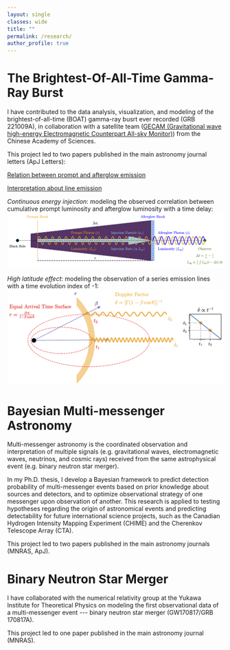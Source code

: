 ```yaml
---
layout: single
classes: wide
title: ""
permalink: /research/
author_profile: true
---
```


The Brightest-Of-All-Time Gamma-Ray Burst
======
I have contributed to the data analysis, visualization, and modeling of the brightest-of-all-time (BOAT) gamma-ray busrt ever recorded (GRB 221009A), in collaboration with a satellite team ([GECAM (Gravitational wave high-energy Electromagnetic Counterpart All-sky Monitor)](https://gecam.ihep.ac.cn)) from the Chinese Academy of Sciences. 

This project led to two papers published in the main astronomy journal letters (ApJ Letters):

[Relation between prompt and afterglow emission](https://iopscience.iop.org/article/10.3847/2041-8213/ad6df8)

[Interpretation about line emission](https://iopscience.iop.org/article/10.3847/2041-8213/ad758e)

*Continuous energy injection*: modeling the observed correlation between cumulative prompt luminosity and afterglow luminosity with a time delay:
![continuous energy injection](/images/energy_injection.png)

*High latitude effect*: modeling the observation of a series emission lines with a time evolution index of -1:
![high latitude effect](/images/high_latitude.png)

Bayesian Multi-messenger Astronomy
======
Multi-messenger astronomy is the coordinated observation and interpretation of multiple signals (e.g. gravitational waves, electromagnetic waves, neutrinos, and cosmic rays) received from the same astrophysical event (e.g. binary neutron star merger). 

In my Ph.D. thesis, I develop a Bayesian framework to predict detection probability of multi-messenger events based on prior knowledge about sources and detectors, and to optimize observational strategy of one messenger upon observation of another.
This research is applied to testing hypotheses regarding the origin of astronomical events and predicting detectability for future international science projects, such as the Canadian Hydrogen Intensity Mapping Experiment (CHIME) and the Cherenkov Telescope Array (CTA).

This project led to two papers published in the main astronomy journals (MNRAS, ApJ).

<!-- [](https://academic.oup.com/mnras/article/498/2/2384/5900531) -->
<!-- [](https://iopscience.iop.org/article/10.3847/1538-4357/ac540d) -->

Binary Neutron Star Merger
======
I have collaborated with the numerical relativity group at the Yukawa Institute for Theoretical Physics on modeling the first observational data of a multi-messenger event --- binary neutron star merger (GW170817/GRB 170817A). 

This project led to one paper published in the main astronomy journal (MNRAS).

<!-- GW170817, observed by the LIGO and Virgo detectors on August 17, 2017, was a gravitational wave signal produced by the final inspiral and merger of a binary neutron star system. The afterglow of this merger was seen across the electromagnetic spectrum by 70 observatories on 7 continents and in space, marking a significant breakthrough for multi-messenger astronomy.

We performed Markov-Chain Monte-Carlo (MCMC) modeling of the observed afterglow emission from shock-accelerated electrons powered by the relativistic outflow of this merger ([Lin+2019, MNRAS, 485, 2155](https://academic.oup.com/mnras/article/485/2/2155/5319137)). 
Our analysis, assuming a natural fraction (<100%) of accelerated electrons rather than the commonly assumed 100%, reveals an observable spectral break in the early radio band. This observable break contrasts with the no-break solutions reported in other studies.
This new solution suggests a small particle acceleration efficiency and near electron-ion equipartition in relativistic shocks, consistent with previous results from particle-in-cell numerical simulations.

Future low-frequency early radio observations are strongly encouraged to capture this crucial information. -->
